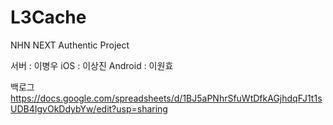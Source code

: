 L3Cache
=======

NHN NEXT Authentic Project

서버    : 이병우
iOS     : 이상진
Android : 이원효


백로그 
https://docs.google.com/spreadsheets/d/1BJ5aPNhrSfuWtDfkAGjhdqFJ1t1sUDB4IgvOkDdybYw/edit?usp=sharing
